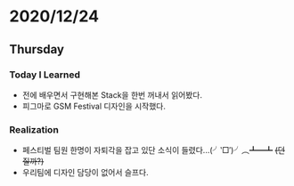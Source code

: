 # 2020/12/24

## Thursday

### Today I Learned

* 전에 배우면서 구현해본 Stack을 한번 꺼내서 읽어봤다.
* 피그마로 GSM Festival 디자인을 시작했다.

### Realization

* 페스티벌 팀원 한명이 자퇴각을 잡고 있단 소식이 들렸다...(╯‵□′)╯︵┻━┻     ~~(던질까?)~~
* 우리팀에 디자인 담당이 없어서 슬프다.